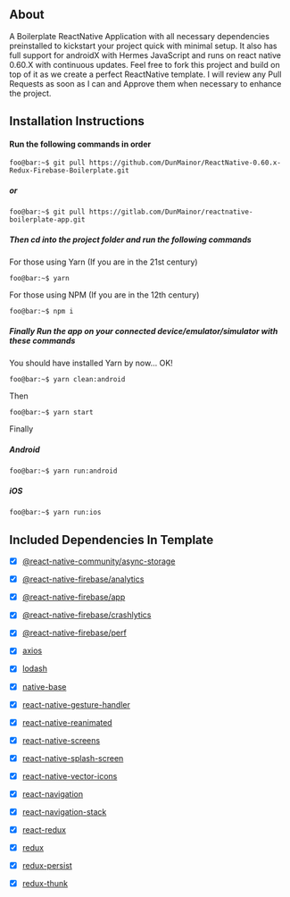 ## About 
A Boilerplate ReactNative Application with all necessary dependencies preinstalled to kickstart your project quick with minimal setup. It also has full support for androidX with Hermes JavaScript and runs on react native 0.60.X with continuous updates. Feel free to fork this project and build on top of it as we create a perfect ReactNative template. I will review any Pull Requests as soon as I can and Approve them when necessary to enhance the project.

## Installation Instructions

#### Run the following commands in order

```console
foo@bar:~$ git pull https://github.com/DunMainor/ReactNative-0.60.x-Redux-Firebase-Boilerplate.git
```
##### or
```console
foo@bar:~$ git pull https://gitlab.com/DunMainor/reactnative-boilerplate-app.git
```

##### Then cd into the project folder and run the following commands
For those using Yarn (If you are in the 21st century)
```console
foo@bar:~$ yarn
```
For those using NPM (If you are in the 12th century)
```console
foo@bar:~$ npm i
```

##### Finally Run the app on your connected device/emulator/simulator with these commands
You should have installed Yarn by now... OK!
```console
foo@bar:~$ yarn clean:android
```
Then
```console
foo@bar:~$ yarn start
```
Finally
##### Android
```console
foo@bar:~$ yarn run:android
```
##### iOS
```console
foo@bar:~$ yarn run:ios
```

## Included Dependencies In Template
- [x] [@react-native-community/async-storage](https://npmjs.com/package/@react-native-community/async-storage)
- [x] [@react-native-firebase/analytics](https://npmjs.com/package/@react-native-firebase/analytics)
- [x] [@react-native-firebase/app](https://npmjs.com/package/@react-native-firebase/app)
- [x] [@react-native-firebase/crashlytics](https://npmjs.com/package/@react-native-firebase/crashlytics)
- [x] [@react-native-firebase/perf](https://npmjs.com/package/@react-native-firebase/perf)
- [x] [axios](https://npmjs.com/package/axios)
- [x] [lodash](https://npmjs.com/package/lodash)
- [x] [native-base](https://npmjs.com/package/native-base)
- [x] [react-native-gesture-handler](https://npmjs.com/package/react-native-gesture-handler)
- [x] [react-native-reanimated](https://npmjs.com/package/react-native-reanimated)
- [x] [react-native-screens](https://npmjs.com/package/react-native-screens)
- [x] [react-native-splash-screen](https://npmjs.com/package/react-native-splash-screen)
- [x] [react-native-vector-icons](https://npmjs.com/package/react-native-vector-icons)
- [x] [react-navigation](https://npmjs.com/package/react-navigation)
- [x] [react-navigation-stack](https://npmjs.com/package/react-navigation-stack)
- [x] [react-redux](https://npmjs.com/package/react-redux)
- [x] [redux](https://npmjs.com/package/redux)
- [x] [redux-persist](https://npmjs.com/package/redux-persist)
- [x] [redux-thunk](https://npmjs.com/package/redux-thunk)





